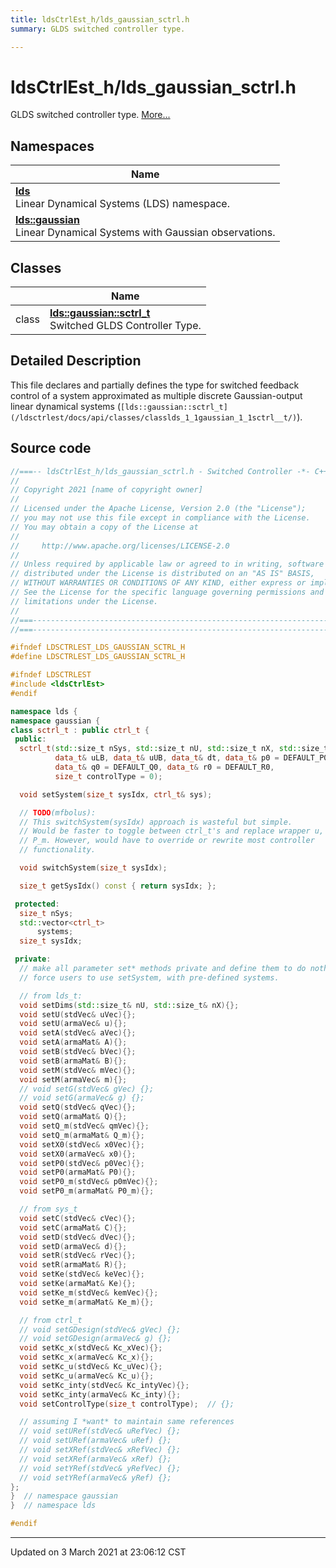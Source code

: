 ```yaml
---
title: ldsCtrlEst_h/lds_gaussian_sctrl.h
summary: GLDS switched controller type. 

---
```


# ldsCtrlEst_h/lds_gaussian_sctrl.h

GLDS switched controller type.  [More...](#detailed-description)



## Namespaces

| Name           |
| -------------- |
| **[lds](/ldsctrlest/docs/api/namespaces/namespacelds/)** <br>Linear Dynamical Systems (LDS) namespace.  |
| **[lds::gaussian](/ldsctrlest/docs/api/namespaces/namespacelds_1_1gaussian/)** <br>Linear Dynamical Systems with Gaussian observations.  |

## Classes

|                | Name           |
| -------------- | -------------- |
| class | **[lds::gaussian::sctrl_t](/ldsctrlest/docs/api/classes/classlds_1_1gaussian_1_1sctrl__t/)** <br>Switched GLDS Controller Type.  |

## Detailed Description



This file declares and partially defines the type for switched feedback control of a system approximated as multiple discrete Gaussian-output linear dynamical systems (`[lds::gaussian::sctrl_t](/ldsctrlest/docs/api/classes/classlds_1_1gaussian_1_1sctrl__t/)`). 





## Source code

```cpp
//===-- ldsCtrlEst_h/lds_gaussian_sctrl.h - Switched Controller -*- C++ -*-===//
//
// Copyright 2021 [name of copyright owner]
//
// Licensed under the Apache License, Version 2.0 (the "License");
// you may not use this file except in compliance with the License.
// You may obtain a copy of the License at
//
//     http://www.apache.org/licenses/LICENSE-2.0
//
// Unless required by applicable law or agreed to in writing, software
// distributed under the License is distributed on an "AS IS" BASIS,
// WITHOUT WARRANTIES OR CONDITIONS OF ANY KIND, either express or implied.
// See the License for the specific language governing permissions and
// limitations under the License.
//
//===----------------------------------------------------------------------===//
//===----------------------------------------------------------------------===//

#ifndef LDSCTRLEST_LDS_GAUSSIAN_SCTRL_H
#define LDSCTRLEST_LDS_GAUSSIAN_SCTRL_H

#ifndef LDSCTRLEST
#include <ldsCtrlEst>
#endif

namespace lds {
namespace gaussian {
class sctrl_t : public ctrl_t {
 public:
  sctrl_t(std::size_t nSys, std::size_t nU, std::size_t nX, std::size_t nY,
          data_t& uLB, data_t& uUB, data_t& dt, data_t& p0 = DEFAULT_P0,
          data_t& q0 = DEFAULT_Q0, data_t& r0 = DEFAULT_R0,
          size_t controlType = 0);

  void setSystem(size_t sysIdx, ctrl_t& sys);

  // TODO(mfbolus):
  // This switchSystem(sysIdx) approach is wasteful but simple.
  // Would be faster to toggle between ctrl_t's and replace wrapper u, x, P, m,
  // P_m. However, would have to override or rewrite most controller
  // functionality.

  void switchSystem(size_t sysIdx);

  size_t getSysIdx() const { return sysIdx; };

 protected:
  size_t nSys;  
  std::vector<ctrl_t>
      systems;    
  size_t sysIdx;  

 private:
  // make all parameter set* methods private and define them to do nothing.
  // force users to use setSystem, with pre-defined systems.

  // from lds_t:
  void setDims(std::size_t& nU, std::size_t& nX){};
  void setU(stdVec& uVec){};
  void setU(armaVec& u){};
  void setA(stdVec& aVec){};
  void setA(armaMat& A){};
  void setB(stdVec& bVec){};
  void setB(armaMat& B){};
  void setM(stdVec& mVec){};
  void setM(armaVec& m){};
  // void setG(stdVec& gVec) {};
  // void setG(armaVec& g) {};
  void setQ(stdVec& qVec){};
  void setQ(armaMat& Q){};
  void setQ_m(stdVec& qmVec){};
  void setQ_m(armaMat& Q_m){};
  void setX0(stdVec& x0Vec){};
  void setX0(armaVec& x0){};
  void setP0(stdVec& p0Vec){};
  void setP0(armaMat& P0){};
  void setP0_m(stdVec& p0mVec){};
  void setP0_m(armaMat& P0_m){};

  // from sys_t
  void setC(stdVec& cVec){};
  void setC(armaMat& C){};
  void setD(stdVec& dVec){};
  void setD(armaVec& d){};
  void setR(stdVec& rVec){};
  void setR(armaMat& R){};
  void setKe(stdVec& keVec){};
  void setKe(armaMat& Ke){};
  void setKe_m(stdVec& kemVec){};
  void setKe_m(armaMat& Ke_m){};

  // from ctrl_t
  // void setGDesign(stdVec& gVec) {};
  // void setGDesign(armaVec& g) {};
  void setKc_x(stdVec& Kc_xVec){};
  void setKc_x(armaVec& Kc_x){};
  void setKc_u(stdVec& Kc_uVec){};
  void setKc_u(armaVec& Kc_u){};
  void setKc_inty(stdVec& Kc_intyVec){};
  void setKc_inty(armaVec& Kc_inty){};
  void setControlType(size_t controlType);  // {};

  // assuming I *want* to maintain same references
  // void setURef(stdVec& uRefVec) {};
  // void setURef(armaVec& uRef) {};
  // void setXRef(stdVec& xRefVec) {};
  // void setXRef(armaVec& xRef) {};
  // void setYRef(stdVec& yRefVec) {};
  // void setYRef(armaVec& yRef) {};
};
}  // namespace gaussian
}  // namespace lds

#endif
```


-------------------------------

Updated on  3 March 2021 at 23:06:12 CST
